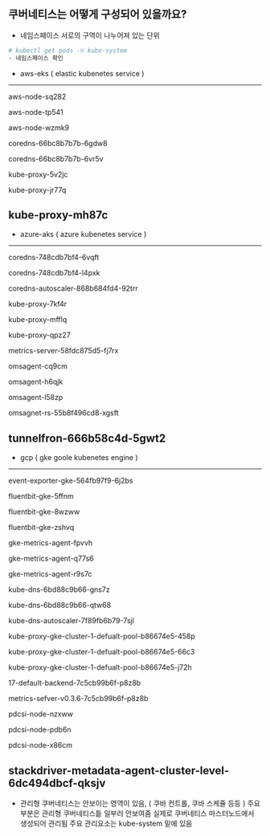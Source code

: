 쿠버네티스는 어떻게 구성되어 있을까요?
---

- 네임스페이스
서로의 구역이 나누어져 있는 단위

```bash
# kubectl get pods -n kube-system
- 네임스페이스 확인
```

- aws-eks ( elastic kubenetes service )
---
 aws-node-sq282
 
 aws-node-tp541
 
 aws-node-wzmk9
 
 coredns-66bc8b7b7b-6gdw8
 
 coredns-66bc8b7b7b-6vr5v
 
 kube-proxy-5v2jc
 
 kube-proxy-jr77q
 
 kube-proxy-mh87c
--- 
- azure-aks ( azure kubenetes service )
---
 coredns-748cdb7bf4-6vqft
  
 coredns-748cdb7bf4-l4pxk
  
 coredns-autoscaler-868b684fd4-92trr
  
 kube-proxy-7kf4r
  
 kube-proxy-mfflq
  
 kube-proxy-qpz27
  
 metrics-server-58fdc875d5-fj7rx
  
 omsagent-cq9cm
  
 omsagent-h6qjk
  
 omsagent-l58zp
  
 omsagnet-rs-55b8f496cd8-xgsft
  
 tunnelfron-666b58c4d-5gwt2
 --- 

- gcp ( gke goole kubenetes engine )
---
 event-exporter-gke-564fb97f9-6j2bs
 
 fluentbit-gke-5ffnm
 
 fluentbit-gke-8wzww
 
 fluentbit-gke-zshvq
 
 gke-metrics-agent-fpvvh
 
 gke-metrics-agent-q77s6
 
 gke-metrics-agent-r9s7c
 
 kube-dns-6bd88c9b66-gns7z
 
 kube-dns-6bd88c9b66-qtw68
 
 kube-dns-autoscaler-7f89fb6b79-7sjl
 
 kube-proxy-gke-cluster-1-defualt-pool-b86674e5-458p
 
 kube-proxy-gke-cluster-1-defualt-pool-b86674e5-66c3
 
 kube-proxy-gke-cluster-1-defualt-pool-b86674e5-j72h
 
 17-default-backend-7c5cb99b6f-p8z8b
 
 metrics-sefver-v0.3.6-7c5cb99b6f-p8z8b
 
 pdcsi-node-nzxww
 
 pdcsi-node-pdb6n
 
 pdcsi-node-x86cm
 
 stackdriver-metadata-agent-cluster-level-6dc494dbcf-qksjv
 ---

- 관리형 쿠버네티스는 안보이는 영역이 있음, ( 쿠바 컨트롤, 쿠바 스케쥴 등등 )
주요 부분은 관리형 쿠버네티스틑 일부러 안보여줌
실제로 쿠버네티스 마스터노드에서 생성되어 관리됨
주요 관리요소는 kube-system 밑에 있음




